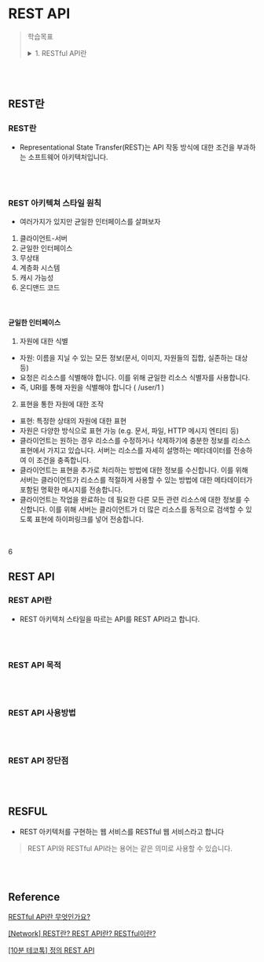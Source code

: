 # REST API

> 학습목표  
> <details>
> <summary>1. RESTful API란</summary>
> <div>
> REST는 HTTP 프로토콜로 자원에 대한 CRUD 요청을 URI로 표현하는 기법을 의미하며, RESTful API란 REST 구현을 위해 개발자들 사이에서 통용되는 일반적인 REST API 구현 가이드를 따른 API를 의미합니다.
> </div>
> </details>

<br><br>

## REST란
### REST란
- Representational State Transfer(REST)는 API 작동 방식에 대한 조건을 부과하는 소프트웨어 아키텍처입니다.

<br><br>

### REST 아키텍쳐 스타일 원칙
- 여러가지가 있지만 균일한 인터페이스를 살펴보자
1. 클라이언트-서버
2. 균일한 인터페이스
3. 무상태
4. 계층화 시스템
5. 캐시 가능성
6. 온디맨드 코드

<br>

#### 균일한 인터페이스
1. 자원에 대한 식별
- 자원: 이름을 지닐 수 있는 모든 정보(문서, 이미지, 자원들의 집합, 실존하는 대상 등)
- 요청은 리소스를 식별해야 합니다. 이를 위해 균일한 리소스 식별자를 사용합니다.
- 즉, URI를 통해 자원을 식별해야 합니다 ( /user/1 )

2. 표현을 통한 자원에 대한 조작
- 표현: 특정한 상태의 자원에 대한 표현
- 자원은 다양한 방식으로 표현 가능 (e.g. 문서, 파일, HTTP 메시지 엔티티 등)
- 클라이언트는 원하는 경우 리소스를 수정하거나 삭제하기에 충분한 정보를 리소스 표현에서 가지고 있습니다. 서버는 리소스를 자세히 설명하는 메타데이터를 전송하여 이 조건을 충족합니다.
- 클라이언트는 표현을 추가로 처리하는 방법에 대한 정보를 수신합니다. 이를 위해 서버는 클라이언트가 리소스를 적절하게 사용할 수 있는 방법에 대한 메타데이터가 포함된 명확한 메시지를 전송합니다.
- 클라이언트는 작업을 완료하는 데 필요한 다른 모든 관련 리소스에 대한 정보를 수신합니다. 이를 위해 서버는 클라이언트가 더 많은 리소스를 동적으로 검색할 수 있도록 표현에 하이퍼링크를 넣어 전송합니다.

<br><br>
6
## REST API
### REST API란
- REST 아키텍처 스타일을 따르는 API를 REST API라고 합니다.

<br><br>

### REST API 목적

<br><br>

### REST API 사용방법

<br><br>

### REST API 장단점

<br><br>

## RESFUL
- REST 아키텍처를 구현하는 웹 서비스를 RESTful 웹 서비스라고 합니다

> REST API와 RESTful API라는 용어는 같은 의미로 사용할 수 있습니다.

<br><br>

## Reference
[RESTful API란 무엇인가요?](https://aws.amazon.com/ko/what-is/restful-api/)

[[Network] REST란? REST API란? RESTful이란?](https://gmlwjd9405.github.io/2018/09/21/rest-and-restful.html)

[[10분 테코톡] 정의 REST API](https://www.youtube.com/watch?v=Nxi8Ur89Akw)